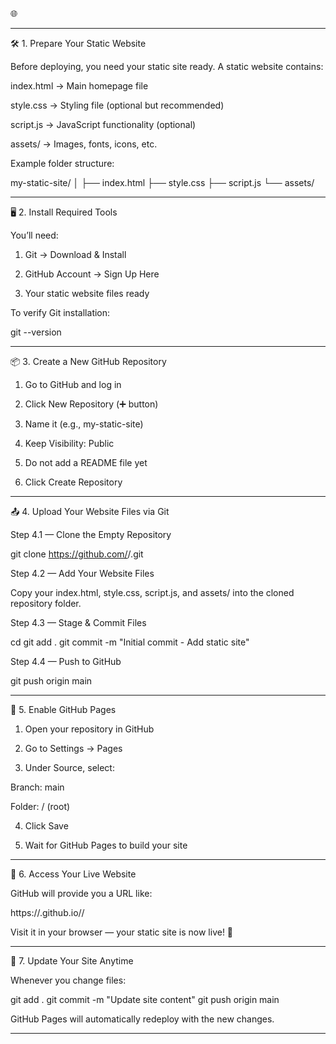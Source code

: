 
🌐 


---

🛠 1. Prepare Your Static Website

Before deploying, you need your static site ready. A static website contains:

index.html → Main homepage file

style.css → Styling file (optional but recommended)

script.js → JavaScript functionality (optional)

assets/ → Images, fonts, icons, etc.

Example folder structure:

my-static-site/
│
├── index.html
├── style.css
├── script.js
└── assets/


---

🖥 2. Install Required Tools

You’ll need:

1. Git → Download & Install


2. GitHub Account → Sign Up Here


3. Your static website files ready



To verify Git installation:

git --version


---

📦 3. Create a New GitHub Repository

1. Go to GitHub and log in


2. Click New Repository (➕ button)


3. Name it (e.g., my-static-site)


4. Keep Visibility: Public


5. Do not add a README file yet


6. Click Create Repository




---

📤 4. Upload Your Website Files via Git

Step 4.1 — Clone the Empty Repository

git clone https://github.com/<your-username>/<repo-name>.git

Step 4.2 — Add Your Website Files

Copy your index.html, style.css, script.js, and assets/ into the cloned repository folder.

Step 4.3 — Stage & Commit Files

cd <repo-name>
git add .
git commit -m "Initial commit - Add static site"

Step 4.4 — Push to GitHub

git push origin main


---

🚀 5. Enable GitHub Pages

1. Open your repository in GitHub


2. Go to Settings → Pages


3. Under Source, select:



Branch: main

Folder: / (root)

4. Click Save


5. Wait for GitHub Pages to build your site




---

🔗 6. Access Your Live Website

GitHub will provide you a URL like:

https://<your-username>.github.io/<repo-name>/

Visit it in your browser — your static site is now live! 🎉


---

🔄 7. Update Your Site Anytime

Whenever you change files:

git add .
git commit -m "Update site content"
git push origin main

GitHub Pages will automatically redeploy with the new changes.


---





